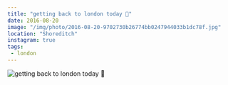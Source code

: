 ```yaml
---
title: "getting back to london today 👋"
date: 2016-08-20
image: "/img/photo/2016-08-20-9702730b26774bb0247944033b1dc78f.jpg"
location: "Shoreditch"
instagram: true
tags:
 - london
---
```


![getting back to london today 👋](/img/photo/2016-08-20-9702730b26774bb0247944033b1dc78f.jpg)
